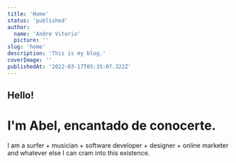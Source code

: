```yaml
---
title: 'Home'
status: 'published'
author:
  name: 'Andre Vitorio'
  picture: ''
slug: 'home'
description: 'This is my blog.'
coverImage: ''
publishedAt: '2022-03-17T05:35:07.322Z'
---
```


## Hello!

# I'm Abel, encantado de conocerte.

I am a surfer + musician + software developer + designer + online marketer and whatever else I can cram into this existence.
